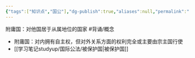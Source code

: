 ```yaml
---
{"tags":["知识点","国公"],"dg-publish":true,"aliases":null,"permalink":"/学习笔记studyup/国际公法/附庸国/","dgPassFrontmatter":true,"created":"2024-11-04T19:52:00.811+08:00","updated":"2024-11-06T18:41:23.745+08:00"}
---
```


附庸国：对他国居于从属地位的国家 #背诵/概念 
- 附庸国：对内拥有自主权，但对外关系方面的权利完全或主要由宗主国行使
- [[学习笔记studyup/国际公法/被保护国\|被保护国]]